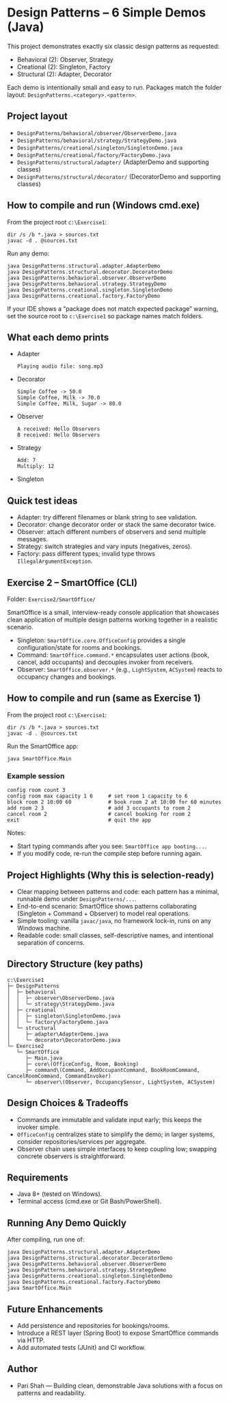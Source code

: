 # Design Patterns – 6 Simple Demos (Java)

This project demonstrates exactly six classic design patterns as requested:

- Behavioral (2): Observer, Strategy
- Creational (2): Singleton, Factory
- Structural (2): Adapter, Decorator

Each demo is intentionally small and easy to run. Packages match the folder layout: `DesignPatterns.<category>.<pattern>`.

## Project layout

- `DesignPatterns/behavioral/observer/ObserverDemo.java`
- `DesignPatterns/behavioral/strategy/StrategyDemo.java`
- `DesignPatterns/creational/singleton/SingletonDemo.java`
- `DesignPatterns/creational/factory/FactoryDemo.java`
- `DesignPatterns/structural/adapter/` (AdapterDemo and supporting classes)
- `DesignPatterns/structural/decorator/` (DecoratorDemo and supporting classes)

## How to compile and run (Windows cmd.exe)

From the project root `c:\Exercise1`:

```
dir /s /b *.java > sources.txt
javac -d . @sources.txt
```

Run any demo:

```
java DesignPatterns.structural.adapter.AdapterDemo
java DesignPatterns.structural.decorator.DecoratorDemo
java DesignPatterns.behavioral.observer.ObserverDemo
java DesignPatterns.behavioral.strategy.StrategyDemo
java DesignPatterns.creational.singleton.SingletonDemo
java DesignPatterns.creational.factory.FactoryDemo
```

If your IDE shows a “package does not match expected package” warning, set the source root to `c:\Exercise1` so package names match folders.

## What each demo prints

- Adapter
  ```
  Playing audio file: song.mp3
  ```
- Decorator
  ```
  Simple Coffee -> 50.0
  Simple Coffee, Milk -> 70.0
  Simple Coffee, Milk, Sugar -> 80.0
  ```
- Observer
  ```
  A received: Hello Observers
  B received: Hello Observers
  ```
- Strategy
  ```
  Add: 7
  Multiply: 12
  ```
- Singleton
## Quick test ideas

- Adapter: try different filenames or blank string to see validation.
- Decorator: change decorator order or stack the same decorator twice.
- Observer: attach different numbers of observers and send multiple messages.
- Strategy: switch strategies and vary inputs (negatives, zeros).
- Factory: pass different types; invalid type throws `IllegalArgumentException`.

## Exercise 2 – SmartOffice (CLI)

Folder: `Exercise2/SmartOffice/`

SmartOffice is a small, interview-ready console application that showcases clean application of multiple design patterns working together in a realistic scenario.

- Singleton: `SmartOffice.core.OfficeConfig` provides a single configuration/state for rooms and bookings.
- Command: `SmartOffice.command.*` encapsulates user actions (book, cancel, add occupants) and decouples invoker from receivers.
- Observer: `SmartOffice.observer.*` (e.g., `LightSystem`, `ACSystem`) reacts to occupancy changes and bookings.

## How to compile and run (same as Exercise 1)

From the project root `c:\Exercise1`:

```
dir /s /b *.java > sources.txt
javac -d . @sources.txt
```
Run the SmartOffice app:

```
java SmartOffice.Main
```
### Example session

```
config room count 3
config room max capacity 1 6     # set room 1 capacity to 6
block room 2 10:00 60            # book room 2 at 10:00 for 60 minutes
add room 2 3                     # add 3 occupants to room 2
cancel room 2                    # cancel booking for room 2
exit                             # quit the app
```
Notes:

- Start typing commands after you see: `SmartOffice app booting...`.
- If you modify code, re-run the compile step before running again.

## Project Highlights (Why this is selection-ready)

- Clear mapping between patterns and code: each pattern has a minimal, runnable demo under `DesignPatterns/...`.
- End-to-end scenario: SmartOffice shows patterns collaborating (Singleton + Command + Observer) to model real operations.
- Simple tooling: vanilla `javac/java`, no framework lock-in, runs on any Windows machine.
- Readable code: small classes, self-descriptive names, and intentional separation of concerns.

## Directory Structure (key paths)

```
c:\Exercise1
├─ DesignPatterns
│  ├─ behavioral
│  │  ├─ observer\ObserverDemo.java
│  │  └─ strategy\StrategyDemo.java
│  ├─ creational
│  │  ├─ singleton\SingletonDemo.java
│  │  └─ factory\FactoryDemo.java
│  └─ structural
│     ├─ adapter\AdapterDemo.java
│     └─ decorator\DecoratorDemo.java
└─ Exercise2
   └─ SmartOffice
      ├─ Main.java
      ├─ core\(OfficeConfig, Room, Booking)
      ├─ command\(Command, AddOccupantCommand, BookRoomCommand, CancelRoomCommand, CommandInvoker)
      └─ observer\(Observer, OccupancySensor, LightSystem, ACSystem)
```
## Design Choices & Tradeoffs

- Commands are immutable and validate input early; this keeps the invoker simple.
- `OfficeConfig` centralizes state to simplify the demo; in larger systems, consider repositories/services per aggregate.
- Observer chain uses simple interfaces to keep coupling low; swapping concrete observers is straightforward.

## Requirements

- Java 8+ (tested on Windows).
- Terminal access (cmd.exe or Git Bash/PowerShell).

## Running Any Demo Quickly

After compiling, run one of:

```
java DesignPatterns.structural.adapter.AdapterDemo
java DesignPatterns.structural.decorator.DecoratorDemo
java DesignPatterns.behavioral.observer.ObserverDemo
java DesignPatterns.behavioral.strategy.StrategyDemo
java DesignPatterns.creational.singleton.SingletonDemo
java DesignPatterns.creational.factory.FactoryDemo
java SmartOffice.Main
```
## Future Enhancements

- Add persistence and repositories for bookings/rooms.
- Introduce a REST layer (Spring Boot) to expose SmartOffice commands via HTTP.
- Add automated tests (JUnit) and CI workflow.

## Author

- Pari Shah — Building clean, demonstrable Java solutions with a focus on patterns and readability.
